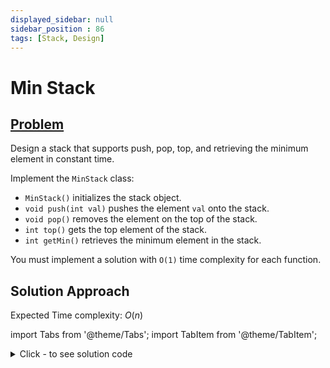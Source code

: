```yaml
---
displayed_sidebar: null
sidebar_position : 86
tags: [Stack, Design]
---
```


# Min Stack

## [Problem](https://leetcode.com/problems/min-stack/)

<p>Design a stack that supports push, pop, top, and retrieving the minimum element in constant time.</p>

<p>Implement the <code>MinStack</code> class:</p>

<ul>
	<li><code>MinStack()</code> initializes the stack object.</li>
	<li><code>void push(int val)</code> pushes the element <code>val</code> onto the stack.</li>
	<li><code>void pop()</code> removes the element on the top of the stack.</li>
	<li><code>int top()</code> gets the top element of the stack.</li>
	<li><code>int getMin()</code> retrieves the minimum element in the stack.</li>
</ul>

<p>You must implement a solution with <code>O(1)</code> time complexity for each function.</p>

## Solution Approach

Expected Time complexity: $O(n)$

import Tabs from '@theme/Tabs';
import TabItem from '@theme/TabItem';

<details><summary>Click - to see solution code</summary>

<Tabs>
<TabItem value="cpp" label="C++">

```cpp
class MinStack {
   private:
    stack<int> s1;
    stack<int> s2;

   public:
    void push(int x) {
        s1.push(x);
        if (s2.empty() || x <= getMin()) s2.push(x);
    }
    void pop() {
        if (s1.top() == getMin()) s2.pop();
        s1.pop();
    }
    int top() { return s1.top(); }
    int getMin() { return s2.top(); }
};

```
</TabItem>
</Tabs>

</details>
